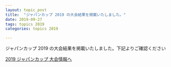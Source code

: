 ```yaml
---
layout: topic_post
title:  "ジャパンカップ 2019 の大会結果を掲載いたしました。"
date: 2019-09-27
tags: topics 2019
categories: topics 2019

---
```


ジャパンカップ 2019 の大会結果を掲載いたしました。下記よりご確認ください

<a class="btn btn-primary btn-sm" href="{{ site.baseurl }}{% post_url /competition_info/2019/2019-09-15-japancup-2019 %}">2019 ジャパンカップ 大会情報へ</a>

